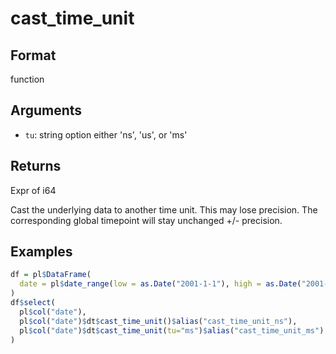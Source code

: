 # cast_time_unit

## Format

function

## Arguments

- `tu`: string option either 'ns', 'us', or 'ms'

## Returns

Expr of i64

Cast the underlying data to another time unit. This may lose precision. The corresponding global timepoint will stay unchanged +/- precision.

## Examples

```r
df = pl$DataFrame(
  date = pl$date_range(low = as.Date("2001-1-1"), high = as.Date("2001-1-3"), interval = "1d")
)
df$select(
  pl$col("date"),
  pl$col("date")$dt$cast_time_unit()$alias("cast_time_unit_ns"),
  pl$col("date")$dt$cast_time_unit(tu="ms")$alias("cast_time_unit_ms")
)
```
